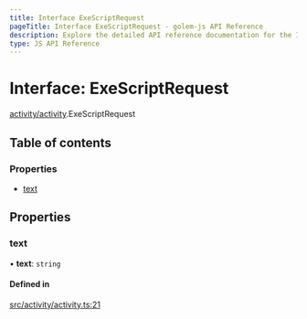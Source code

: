 ```yaml
---
title: Interface ExeScriptRequest
pageTitle: Interface ExeScriptRequest - golem-js API Reference
description: Explore the detailed API reference documentation for the Interface ExeScriptRequest within the golem-js SDK for the Golem Network.
type: JS API Reference
---
```

# Interface: ExeScriptRequest

[activity/activity](../modules/activity_activity).ExeScriptRequest

## Table of contents

### Properties

- [text](activity_activity.ExeScriptRequest#text)

## Properties

### text

• **text**: `string`

#### Defined in

[src/activity/activity.ts:21](https://github.com/golemfactory/golem-js/blob/8487362/src/activity/activity.ts#L21)
